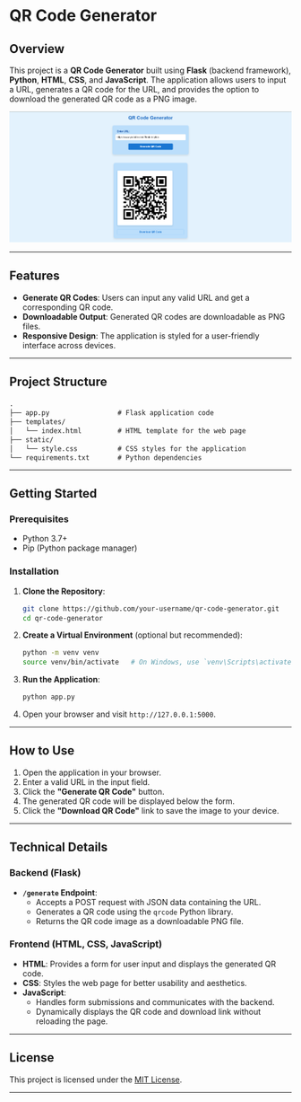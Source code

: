 # QR Code Generator

## Overview

This project is a **QR Code Generator** built using **Flask** (backend framework), **Python**, **HTML**, **CSS**, and **JavaScript**. The application allows users to input a URL, generates a QR code for the URL, and provides the option to download the generated QR code as a PNG image.

![QR Code Example](QR_code_generator/assets/qr-code-example.PNG)

---

## Features

- **Generate QR Codes**: Users can input any valid URL and get a corresponding QR code.
- **Downloadable Output**: Generated QR codes are downloadable as PNG files.
- **Responsive Design**: The application is styled for a user-friendly interface across devices.

---

## Project Structure

```plaintext
.
├── app.py                 # Flask application code
├── templates/
│   └── index.html         # HTML template for the web page
├── static/
│   └── style.css          # CSS styles for the application
└── requirements.txt       # Python dependencies
```

---

## Getting Started

### Prerequisites

- Python 3.7+
- Pip (Python package manager)

### Installation

1. **Clone the Repository**:
   ```bash
   git clone https://github.com/your-username/qr-code-generator.git
   cd qr-code-generator
   ```

2. **Create a Virtual Environment** (optional but recommended):
   ```bash
   python -m venv venv
   source venv/bin/activate   # On Windows, use `venv\Scripts\activate`
   ```

3. **Run the Application**:
   ```bash
   python app.py
   ```

4. Open your browser and visit `http://127.0.0.1:5000`.

---

## How to Use

1. Open the application in your browser.
2. Enter a valid URL in the input field.
3. Click the **"Generate QR Code"** button.
4. The generated QR code will be displayed below the form.
5. Click the **"Download QR Code"** link to save the image to your device.

---

## Technical Details

### Backend (Flask)

- **`/generate` Endpoint**:
  - Accepts a POST request with JSON data containing the URL.
  - Generates a QR code using the `qrcode` Python library.
  - Returns the QR code image as a downloadable PNG file.

### Frontend (HTML, CSS, JavaScript)

- **HTML**: Provides a form for user input and displays the generated QR code.
- **CSS**: Styles the web page for better usability and aesthetics.
- **JavaScript**:
  - Handles form submissions and communicates with the backend.
  - Dynamically displays the QR code and download link without reloading the page.

---


## License

This project is licensed under the [MIT License](LICENSE). 

---
